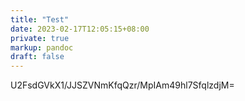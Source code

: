```yaml
---
title: "Test"
date: 2023-02-17T12:05:15+08:00
private: true
markup: pandoc
draft: false
---
```

U2FsdGVkX1/JJSZVNmKfqQzr/MpIAm49hl7SfqlzdjM=